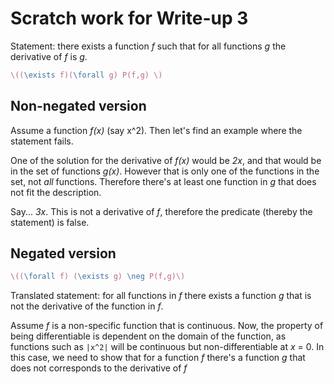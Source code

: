 # Scratch work for Write-up 3
Statement: there exists a function _f_ such that for all functions _g_ the derivative of _f_ is _g_.
```latex
\((\exists f)(\forall g) P(f,g) \)
```

## Non-negated version
Assume a function _f(x)_ (say x^2). Then let's find an example where the statement fails.

One of the solution for the derivative of _f(x)_ would be _2x_, and that would be in the set of functions _g(x)_. However that is only one of the functions in the set, not _all_ functions. Therefore there's at least one function in _g_ that does not fit the description.

Say... _3x_. This is not a derivative of _f_, therefore the predicate (thereby the statement) is false.

## Negated version
```latex
\((\forall f) (\exists g) \neg P(f,g)\)
```

Translated statement: for all functions in _f_ there exists a function _g_ that is not the derivative of the function in _f_.

Assume _f_ is a non-specific function that is continuous. Now, the property of being differentiable is dependent on the domain of the function, as functions such as `|x^2|` will be continuous but non-differentiable at _x_ = 0. In this case, we need to show that for a function _f_ there's a function _g_ that does not corresponds to the derivative of _f_

